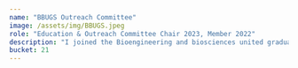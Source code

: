 ```yaml
---
name: "BBUGS Outreach Committee"
image: /assets/img/BBUGS.jpeg
role: "Education & Outreach Committee Chair 2023, Member 2022"
description: "I joined the Bioengineering and biosciences united graduate student association looking for a way to continue service, improve my communication skills, and get out into the surrounding Atlanta community. Already, we've run workshops on enzymes in the body at the John Robert Lewis Elementary IEEE Science Night, and acids and bases at Morningside Elementary School's Science night. It's fun teaching kids science, and it's incredible to see how some ask really thought provoking questions...scientists in the making!"
bucket: 21
---
```

